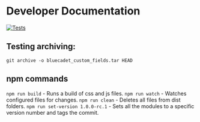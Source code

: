 # Developer Documentation
[![Tests](https://github.com/bluecadet/bluecadet_custom_fields/actions/workflows/drupal-tests-and-standards.yml/badge.svg)](https://github.com/bluecadet/bluecadet_custom_fields/actions/workflows/drupal-tests-and-standards.yml)
## Testing archiving:

`git archive -o bluecadet_custom_fields.tar HEAD`

## npm commands

`npm run build` - Runs a build of css and js files.
`npm run watch` - Watches configured files for changes.
`npm run clean` - Deletes all files from dist folders.
`npm run set-version 1.0.0-rc.1` - Sets all the modules to a specific version number and tags the commit.
